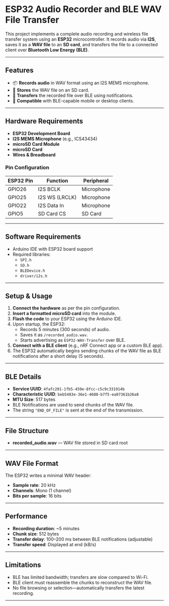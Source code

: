 # ESP32 Audio Recorder and BLE WAV File Transfer

This project implements a complete audio recording and wireless file transfer system using an **ESP32** microcontroller. It records audio via **I2S**, saves it as a **WAV file** to an **SD card**, and transfers the file to a connected client over **Bluetooth Low Energy (BLE)**.

---

## Features

- 📦 **Records audio** in WAV format using an I2S MEMS microphone.
- 💾 **Stores** the WAV file on an SD card.
- 📡 **Transfers** the recorded file over BLE using notifications.
- 📱 **Compatible** with BLE-capable mobile or desktop clients.

---

## Hardware Requirements

- **ESP32 Development Board**
- **I2S MEMS Microphone** (e.g., ICS43434)
- **microSD Card Module**
- **microSD Card**
- **Wires & Breadboard**

### Pin Configuration

| ESP32 Pin | Function       | Peripheral   |
|-----------|----------------|--------------|
| GPIO26    | I2S BCLK       | Microphone   |
| GPIO25    | I2S WS (LRCLK) | Microphone   |
| GPIO22    | I2S Data In    | Microphone   |
| GPIO5     | SD Card CS     | SD Card      |

---

## Software Requirements

- Arduino IDE with ESP32 board support
- Required libraries:
  - `SPI.h`
  - `SD.h`
  - `BLEDevice.h`
  - `driver/i2s.h`

---

## Setup & Usage

1. **Connect the hardware** as per the pin configuration.
2. **Insert a formatted microSD card** into the module.
3. **Flash the code** to your ESP32 using the Arduino IDE.
4. Upon startup, the ESP32:
   - Records 5 minutes (300 seconds) of audio.
   - Saves it as `/recorded_audio.wav`.
   - Starts advertising as `ESP32-WAV-Transfer` over BLE.
5. **Connect with a BLE client** (e.g., nRF Connect app or a custom BLE app).
6. The ESP32 automatically begins sending chunks of the WAV file as BLE notifications after a short delay (5 seconds).

---

## BLE Details

- **Service UUID**: `4fafc201-1fb5-459e-8fcc-c5c9c331914b`
- **Characteristic UUID**: `beb5483e-36e1-4688-b7f5-ea07361b26a8`
- **MTU Size**: 517 bytes
- BLE Notifications are used to send chunks of the WAV file.
- The string `"END_OF_FILE"` is sent at the end of the transmission.

---

## File Structure

- **recorded_audio.wav** — WAV file stored in SD card root

---

## WAV File Format

The ESP32 writes a minimal WAV header:
- **Sample rate**: 20 kHz
- **Channels**: Mono (1 channel)
- **Bits per sample**: 16 bits

---

## Performance

- **Recording duration**: ~5 minutes
- **Chunk size**: 512 bytes
- **Transfer delay**: 100–200 ms between BLE notifications (adjustable)
- **Transfer speed**: Displayed at end (kB/s)

---

## Limitations

- BLE has limited bandwidth; transfers are slow compared to Wi-Fi.
- BLE client must reassemble the chunks to reconstruct the WAV file.
- No file browsing or selection—automatically transfers the latest recording.

---


